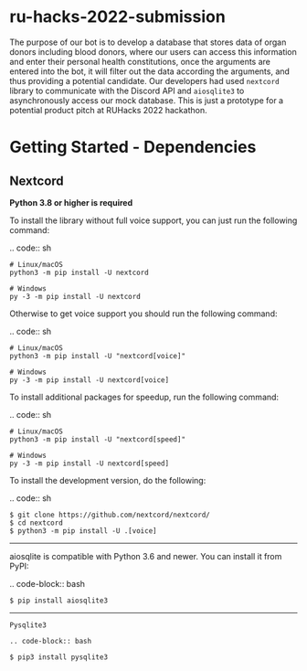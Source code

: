 # ru-hacks-2022-submission

The purpose of our bot is to develop a database that stores data of organ donors including blood donors, where our users can access this information and enter their personal health constitutions, once the arguments are entered into the bot, it will filter out the data according the arguments, and thus providing a potential candidate. Our developers had used `nextcord` library to communicate with the Discord API and `aiosqlite3` to asynchronously access our mock database. This is just a prototype for a potential product pitch at RUHacks 2022 hackathon.  




# Getting Started - Dependencies

Nextcord
----------

**Python 3.8 or higher is required**

To install the library without full voice support, you can just run the following command:

.. code:: sh

    # Linux/macOS
    python3 -m pip install -U nextcord

    # Windows
    py -3 -m pip install -U nextcord

Otherwise to get voice support you should run the following command:

.. code:: sh

    # Linux/macOS
    python3 -m pip install -U "nextcord[voice]"

    # Windows
    py -3 -m pip install -U nextcord[voice]

To install additional packages for speedup, run the following command:

.. code:: sh

    # Linux/macOS
    python3 -m pip install -U "nextcord[speed]"

    # Windows
    py -3 -m pip install -U nextcord[speed]


To install the development version, do the following:

.. code:: sh

    $ git clone https://github.com/nextcord/nextcord/
    $ cd nextcord
    $ python3 -m pip install -U .[voice]
    
    
    
----------

aiosqlite is compatible with Python 3.6 and newer.
You can install it from PyPI:

.. code-block:: bash

    $ pip install aiosqlite3
    
----------
    Pysqlite3
    
    .. code-block:: bash

    $ pip3 install pysqlite3

